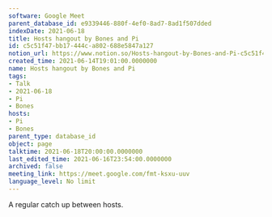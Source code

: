 ```yaml
---
software: Google Meet
parent_database_id: e9339446-880f-4ef0-8ad7-8ad1f507dded
indexDate: 2021-06-18
title: Hosts hangout by Bones and Pi
id: c5c51f47-bb17-444c-a802-688e5847a127
notion_url: https://www.notion.so/Hosts-hangout-by-Bones-and-Pi-c5c51f47bb17444ca802688e5847a127
created_time: 2021-06-14T19:01:00.0000000
name: Hosts hangout by Bones and Pi
tags:
- Talk
- 2021-06-18
- Pi
- Bones
hosts:
- Pi
- Bones
parent_type: database_id
object: page
talktime: 2021-06-18T20:00:00.0000000
last_edited_time: 2021-06-16T23:54:00.0000000
archived: false
meeting_link: https://meet.google.com/fmt-ksxu-uuv
language_level: No limit
---
```


A regular catch up between hosts.


